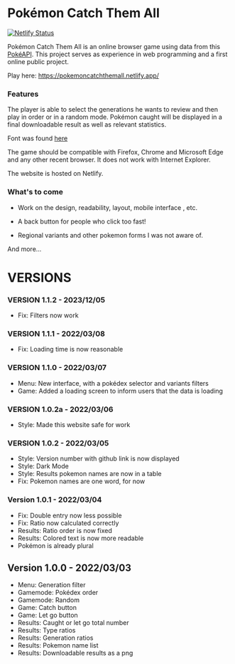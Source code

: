 # Pokémon Catch Them All

[![Netlify Status](https://api.netlify.com/api/v1/badges/9da4d40e-84cd-4d73-80b0-7973558b30ac/deploy-status)](https://app.netlify.com/sites/pokemoncatchthemall/deploys)

Pokémon Catch Them All is an online browser game using data from this [PokéAPI](https://pokeapi.co/).  This project serves as experience in web programming and a first online public project.

Play here: https://pokemoncatchthemall.netlify.app/

### Features

The player is able to select the generations he wants to review and then play in order or in a random mode. Pokémon caught will be displayed in a final downloadable result as well as relevant statistics.

Font was found [here](https://www.dafont.com/pkmn-rbygsc.font)

The game should be compatible with Firefox, Chrome and Microsoft Edge and any other recent browser. It does not work with Internet Explorer.

The website is hosted on Netlify.

### What's to come

- Work on the design, readability, layout, mobile interface , etc.

- A back button for people who click too fast!

- Regional variants and other pokemon forms I was not aware of.

And more...


# VERSIONS

### VERSION 1.1.2 - 2023/12/05
- Fix: Filters now work

### VERSION 1.1.1 - 2022/03/08
- Fix: Loading time is now reasonable

### VERSION 1.1.0 - 2022/03/07
- Menu: New interface, with a pokédex selector and variants filters
- Game: Added a loading screen to inform users that the data is loading

### VERSION 1.0.2a - 2022/03/06
- Style: Made this website safe for work

### VERSION 1.0.2 - 2022/03/05
- Style: Version number with github link is now displayed
- Style: Dark Mode
- Style: Results pokemon names are now in a table
- Fix: Pokemon names are one word, for now

### Version 1.0.1 - 2022/03/04
- Fix: Double entry now less possible
- Fix: Ratio now calculated correctly
- Results: Ratio order is now fixed
- Results: Colored text is now more readable
- Pokémon is already plural

## Version 1.0.0 - 2022/03/03
- Menu: Generation filter
- Gamemode: Pokédex order
- Gamemode: Random
- Game: Catch button
- Game: Let go button
- Results: Caught or let go total number
- Results: Type ratios
- Results: Generation ratios
- Results: Pokemon name list
- Results: Downloadable results as a png
